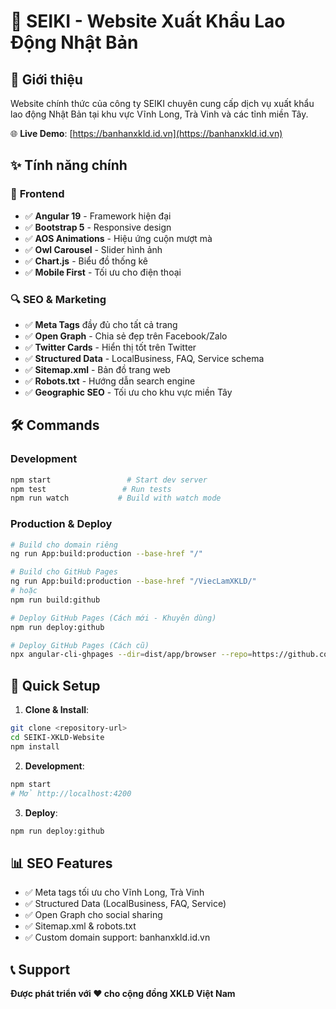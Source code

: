 # 🌟 SEIKI - Website Xuất Khẩu Lao Động Nhật Bản

## 🎯 Giới thiệu

Website chính thức của công ty SEIKI chuyên cung cấp dịch vụ xuất khẩu lao động Nhật Bản tại khu vực Vĩnh Long, Trà Vinh và các tỉnh miền Tây.

🌐 **Live Demo**: [https://banhanxkld.id.vn](https://banhanxkld.id.vn)

## ✨ Tính năng chính

### 🎨 **Frontend**

- ✅ **Angular 19** - Framework hiện đại
- ✅ **Bootstrap 5** - Responsive design
- ✅ **AOS Animations** - Hiệu ứng cuộn mượt mà
- ✅ **Owl Carousel** - Slider hình ảnh
- ✅ **Chart.js** - Biểu đồ thống kê
- ✅ **Mobile First** - Tối ưu cho điện thoại

### 🔍 **SEO & Marketing**

- ✅ **Meta Tags** đầy đủ cho tất cả trang
- ✅ **Open Graph** - Chia sẻ đẹp trên Facebook/Zalo
- ✅ **Twitter Cards** - Hiển thị tốt trên Twitter
- ✅ **Structured Data** - LocalBusiness, FAQ, Service schema
- ✅ **Sitemap.xml** - Bản đồ trang web
- ✅ **Robots.txt** - Hướng dẫn search engine
- ✅ **Geographic SEO** - Tối ưu cho khu vực miền Tây

## 🛠️ Commands

### Development

```bash
npm start                 # Start dev server
npm test                 # Run tests
npm run watch           # Build with watch mode
```

### Production & Deploy

```bash
# Build cho domain riêng
ng run App:build:production --base-href "/"

# Build cho GitHub Pages
ng run App:build:production --base-href "/ViecLamXKLD/"
# hoặc
npm run build:github

# Deploy GitHub Pages (Cách mới - Khuyên dùng)
npm run deploy:github

# Deploy GitHub Pages (Cách cũ)
npx angular-cli-ghpages --dir=dist/app/browser --repo=https://github.com/BHieeuss/ViecLamXKLD.git
```

## 🚀 Quick Setup

1. **Clone & Install**:

```bash
git clone <repository-url>
cd SEIKI-XKLD-Website
npm install
```

2. **Development**:

```bash
npm start
# Mở http://localhost:4200
```

3. **Deploy**:

```bash
npm run deploy:github
```

## 📊 SEO Features

- ✅ Meta tags tối ưu cho Vĩnh Long, Trà Vinh
- ✅ Structured Data (LocalBusiness, FAQ, Service)
- ✅ Open Graph cho social sharing
- ✅ Sitemap.xml & robots.txt
- ✅ Custom domain support: banhanxkld.id.vn

## 📞 Support

**Được phát triển với ❤️ cho cộng đồng XKLĐ Việt Nam**
